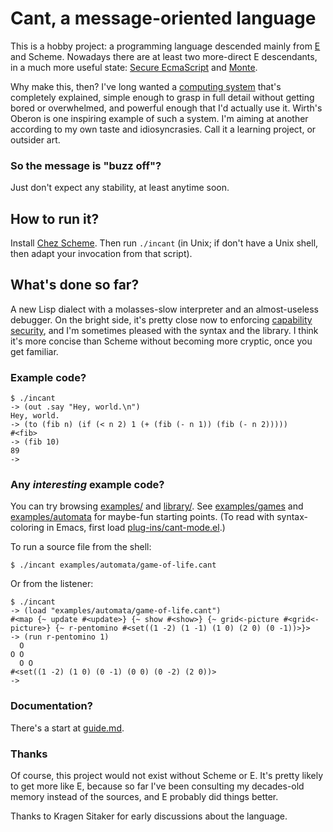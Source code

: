 # Cant, a message-oriented language

This is a hobby project: a programming language descended mainly from
[E](http://erights.org/) and Scheme. Nowadays there are at least two
more-direct E descendants, in a much more useful state: [Secure
EcmaScript](https://github.com/Agoric/SES) and
[Monte](https://monte.readthedocs.io/en/latest/).

Why make this, then? I've long wanted a [computing
system](https://github.com/darius/cant/blob/master/system-goals.md)
that's completely explained, simple enough to grasp in full detail
without getting bored or overwhelmed, and powerful enough that I'd
actually use it. Wirth's Oberon is one inspiring example of such a
system. I'm aiming at another according to my own taste and
idiosyncrasies. Call it a learning project, or outsider art.

### So the message is "buzz off"?

Just don't expect any stability, at least anytime soon.

## How to run it?

Install [Chez Scheme](https://cisco.github.io/ChezScheme/). Then run
`./incant` (in Unix; if don't have a Unix shell, then adapt your
invocation from that script).

## What's done so far?

A new Lisp dialect with a molasses-slow interpreter and an
almost-useless debugger. On the bright side, it's pretty close now to
enforcing [capability
security](http://habitatchronicles.com/2017/05/what-are-capabilities/),
and I'm sometimes pleased with the syntax and the library. I think
it's more concise than Scheme without becoming more cryptic, once you
get familiar.

### Example code?

```
$ ./incant
-> (out .say "Hey, world.\n")
Hey, world.
-> (to (fib n) (if (< n 2) 1 (+ (fib (- n 1)) (fib (- n 2)))))
#<fib>
-> (fib 10)
89
-> 
```

### Any *interesting* example code?

You can try browsing
[examples/](https://github.com/darius/cant/tree/master/examples) and
[library/](https://github.com/darius/cant/tree/master/library). See
[examples/games](https://github.com/darius/cant/tree/master/examples/games) and
[examples/automata](https://github.com/darius/cant/tree/master/examples/automata)
for maybe-fun starting points. (To read with syntax-coloring in Emacs,
first load
[plug-ins/cant-mode.el](https://github.com/darius/cant/blob/master/plug-ins/cant-mode.el).)

To run a source file from the shell:

```
$ ./incant examples/automata/game-of-life.cant
```

Or from the listener:

```
$ ./incant
-> (load "examples/automata/game-of-life.cant")
#<map {~ update #<update>} {~ show #<show>} {~ grid<-picture #<grid<-picture>} {~ r-pentomino #<set((1 -2) (1 -1) (1 0) (2 0) (0 -1))>}>
-> (run r-pentomino 1)
  O   
O O   
  O O 
#<set((1 -2) (1 0) (0 -1) (0 0) (0 -2) (2 0))>
-> 
```

### Documentation?

There's a start at
[guide.md](https://github.com/darius/cant/blob/master/guide.md).

### Thanks

Of course, this project would not exist without Scheme or E. It's
pretty likely to get more like E, because so far I've been consulting
my decades-old memory instead of the sources, and E probably did
things better.

Thanks to Kragen Sitaker for early discussions about the language.
